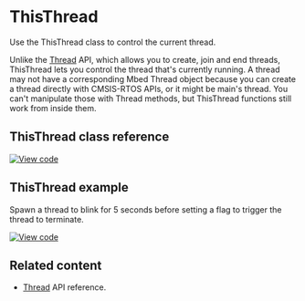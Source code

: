 # ThisThread

Use the ThisThread class to control the current thread. 

Unlike the [Thread](../apis/thread.html) API, which allows you to create, join and end threads, ThisThread lets you control the thread that's currently running. A thread may not have a corresponding Mbed Thread object because you can create a thread directly with CMSIS-RTOS APIs, or it might be main's thread. You can't manipulate those with Thread methods, but ThisThread functions still work from inside them.

## ThisThread class reference

[![View code](https://www.mbed.com/embed/?type=library)](https://os.mbed.com/docs/mbed-os/development/mbed-os-api-doxy/namespacertos_1_1_this_thread.html)

## ThisThread example

Spawn a thread to blink for 5 seconds before setting a flag to trigger the thread to terminate.

[![View code](https://www.mbed.com/embed/?url=https://github.com/ARMmbed/mbed-os-example-thisthread/)](https://github.com/ARMmbed/mbed-os-example-thisthread/blob/master/main.cpp)

## Related content

- [Thread](../apis/thread.html) API reference.
